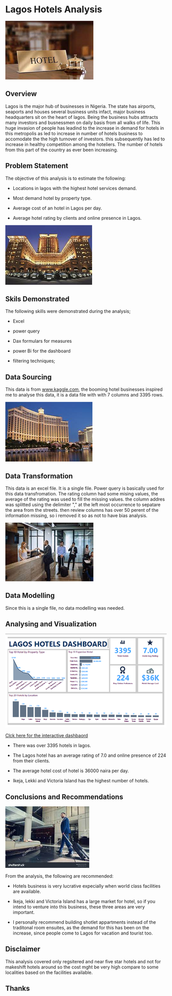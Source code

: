 # Lagos Hotels Analysis

![](Hotel3.jpeg)


## Overview

Lagos is the major hub of businesses in Nigeria. The state has airports, seaports and houses several business units infact, major business headquarters sit on the heart of lagos. Being the business hubs atttracts many investors and busnessmen on daily basis from all walks of life. This huge invasion of people has leadind to the increase in demand for hotels in this metropolis as led to increase in number of hotels business to accomodate the the high turnover of investors. this subsequently  has led to increase in healthy competition among the hoteliers. The number of hotels from this part of the country as ever been increasing.


## Problem Statement

The objective of this analysis is to estimate the following:

- Locations in lagos with the highest hotel services demand.

- Most demand hotel by property type.

- Average cost of an hotel in Lagos per day.

- Average hotel rating by clients and online presence in Lagos.

![](Hotel5.jpeg)
 
 
 ## Skils Demonstrated
  
The following skills were demonstrated during the analysis;

  - Excel
 
  - power query
 
  - Dax formulars for measures
 
  - power Bi for the dashboard
 
  - filtering  techniques;
 

## Data Sourcing

This data is from www.kaggle.com, the booming hotel businesses inspired me to analyse this data, it is  a data file with with 7 columns and 3395 rows.

![](Hotel2.jpeg)


## Data Transformation

This data is an excel file. It is a single file. Power query is basically used for this data transfromation. The rating column had some mising values,  the average of the  rating was used to fill the missing values. the column addres was splitted using the delimiter "," at the left most occurrence to sepatare the area from the streets. then review columns has over 50 perent of the information missing, so i removed it so as not to have bias analysis. 

![](Hotel7.jpeg)


## Data Modelling


Since this is a single file, no data modelling was needed.


## Analysing and Visualization

![](HotelsDashbaord.png)

[Clck here for the interactive dashbaord]()

- There was over 3395  hotels in lagos.

- The Lagos hotel has an average rating of 7.0 and online presence of 224 from their clients.

- The average hotel cost of hotel is 36000 naira per day.

- Ikeja, Lekki and Victoria Island has the highest number of hotels.



## Conclusions and Recommendations


![](Hotel6.jpeg)

 
  From the analysis, the following are recommended:

   - Hotels business is very lucrative expecially when world class facilities are available.
 
   - Ikeja, lekki and Victoria Island has a large market for hotel, so if you intend to venture into this business, these three areas are very important.
 
   - I personally recommend building shotlet appartments instead of the traditonal room ensuites, as the demand for this has been on the increase, since people come to Lagos for 
      vacation and tourist too.
 
## Disclaimer

This analysis covered only regsitered and near five star hotels and not for makeshift hotels around so the cost mght be very high compare to some localities based on the facilities available.


## Thanks
 
     















